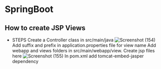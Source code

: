 # SpringBoot

## How to create JSP Views 
* STEPS
  Create a Controller class in src/main/java
  ![Screenshot (154)](https://github.com/SnehaVarshney11/SpringBoot/assets/78306516/5fef3aa0-3ff8-4f73-b64b-a0457dc97542)
  Add suffix and prefix in application.properties file for view name
  Add webapp and views folders in src/main/webapp/view. Create jsp files here
  ![Screenshot (155)](https://github.com/SnehaVarshney11/SpringBoot/assets/78306516/88b941f1-48c4-41d4-8bf2-10fe9867af94)
  In pom.xml add tomcat-embed-jasper dependency
